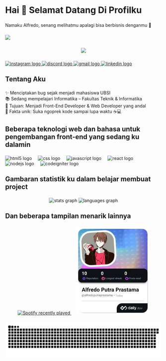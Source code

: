 <h1 align="left">Hai 👋 Selamat Datang Di Profilku</h1>

###

<p align="left">Namaku Alfredo, senang melihatmu apalagi bisa berbisnis denganmu 🤫</p>

###

<img src="Image/Vanitas.gif" width="900">

###

<div align="center">
  <img src="https://visitor-badge.laobi.icu/badge?page_id=Al0804.Al0804&"  />
</div>

###

<div align="left">
  <a href="https://instagram.com/alfredopp05" target="_blank">
    <img src="https://img.shields.io/static/v1?message=Instagram&logo=instagram&label=&color=E4405F&logoColor=white&labelColor=&style=for-the-badge" height="35" alt="instagram logo"  />
  </a>
  <a href="https://discord.com/users/701754877482762250" target="_blank">
    <img src="https://img.shields.io/static/v1?message=Discord&logo=discord&label=&color=7289DA&logoColor=white&labelColor=&style=for-the-badge" height="35" alt="discord logo"  />
  </a>
  <a href="alfredoputra0408@gmail.com" target="_blank">
    <img src="https://img.shields.io/static/v1?message=Gmail&logo=gmail&label=&color=D14836&logoColor=white&labelColor=&style=for-the-badge" height="35" alt="gmail logo"  />
  </a>
  <a href="https://www.linkedin.com/in/alfredo-putra-b51992355/" target="_blank">
    <img src="https://img.shields.io/static/v1?message=LinkedIn&logo=linkedin&label=&color=0077B5&logoColor=white&labelColor=&style=for-the-badge" height="35" alt="linkedin logo"  />
  </a>
</div>

###

<h2 align="left">Tentang Aku</h2>

###

<p align="left">✨ Menciptakan bug sejak menjadi mahasiswa UBSI<br>📚 Sedang mempelajari Informatika – Fakultas Teknik & Informatika<br>🎯 Tujuan: Menjadi Front-End Developer & Web Developer yang andal<br>🎲 Fakta unik: Suka ngoprek kode sampai lupa waktu ☕💻</p>

###

<h2 align="left">Beberapa teknologi web dan bahasa untuk pengembangan front-end yang sedang ku dalamin</h2>

###

<div align="left">
  <img src="https://cdn.jsdelivr.net/gh/devicons/devicon/icons/html5/html5-original.svg" height="40" alt="html5 logo"  />
  <img width="12" />
  <img src="https://cdn.jsdelivr.net/gh/devicons/devicon/icons/css3/css3-original.svg" height="40" alt="css logo"  />
  <img width="12" />
  <img src="https://cdn.jsdelivr.net/gh/devicons/devicon/icons/javascript/javascript-original.svg" height="40" alt="javascript logo"  />
  <img width="12" />
  <img src="https://cdn.jsdelivr.net/gh/devicons/devicon/icons/react/react-original.svg" height="40" alt="react logo"  />
  <img width="12" />
  <img src="https://cdn.jsdelivr.net/gh/devicons/devicon/icons/nodejs/nodejs-original.svg" height="40" alt="nodejs logo"  />
  <img width="12" />
  <img src="https://cdn.jsdelivr.net/gh/devicons/devicon/icons/codeigniter/codeigniter-plain.svg" height="40" alt="codeigniter logo"  />
</div>

###

<h2 align="left">Gambaran statistik ku dalam belajar membuat project</h2>

###

<div align="center">
  <img src="https://github-readme-stats.vercel.app/api?username=Al0804&hide_title=false&hide_rank=false&show_icons=true&include_all_commits=true&count_private=true&disable_animations=false&theme=dracula&locale=en&hide_border=false&order=1" height="150" alt="stats graph"  />
  <img src="https://github-readme-stats.vercel.app/api/top-langs?username=Al0804&locale=en&hide_title=false&layout=compact&card_width=320&langs_count=5&theme=dracula&hide_border=false&order=2" height="150" alt="languages graph"  />
</div>

###



###

<h2 align="left">Dan beberapa tampilan menarik lainnya</h2>

###

<div align="center">
  <a href="https://open.spotify.com/user/315lgf75szmchdkpwymh3dfzqb64"><img src="https://spotify-recently-played-readme.vercel.app/api?user=315lgf75szmchdkpwymh3dfzqb64&count=5" alt="Spotify recently played"  />
  </a>
  <img width="12" />
  <a href="https://app.daily.dev/alfredoputraprastama"><img src="Image/alfredoputraprastama.png" width="235" alt="pow's Dev Card"/></a>
</div>


###

<img src="https://raw.githubusercontent.com/Al0804/Al0804/output/snake.svg" alt="Snake animation" />

###